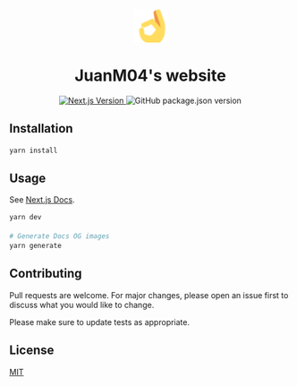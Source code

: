 <p align="center">
  <a href="https://www.juanm04.com">
    <img alt="JuanM04" src="public/images/favicon.png" width="60" />
  </a>
</p>
<h1 align="center">
  JuanM04's website
</h1>
<p align="center">
  <a href="https://www.nextjs.org/">
    <img alt="Next.js Version" src="https://img.shields.io/github/package-json/dependency-version/JuanM04/juanm04/next.svg?style=for-the-badge&logo=next.js&color=000000" />
  </a>
  <img alt="GitHub package.json version" src="https://img.shields.io/github/package-json/v/JuanM04/juanm04?color=success&style=for-the-badge" />
</p>

## Installation

```bash
yarn install
```

## Usage

See [Next.js Docs](https://www.nextjs.org/docs/).

```bash
yarn dev

# Generate Docs OG images
yarn generate
```

## Contributing

Pull requests are welcome. For major changes, please open an issue first to discuss what you would like to change.

Please make sure to update tests as appropriate.

## License

[MIT](LICENSE)